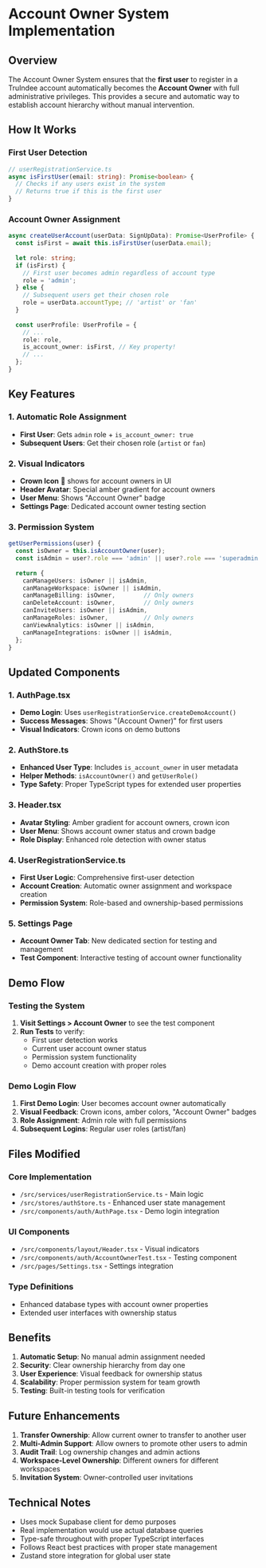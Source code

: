 # Account Owner System Implementation

## Overview

The Account Owner System ensures that the **first user** to register in a TruIndee account automatically becomes the **Account Owner** with full administrative privileges. This provides a secure and automatic way to establish account hierarchy without manual intervention.

## How It Works

### First User Detection
```typescript
// userRegistrationService.ts
async isFirstUser(email: string): Promise<boolean> {
  // Checks if any users exist in the system
  // Returns true if this is the first user
}
```

### Account Owner Assignment
```typescript
async createUserAccount(userData: SignUpData): Promise<UserProfile> {
  const isFirst = await this.isFirstUser(userData.email);
  
  let role: string;
  if (isFirst) {
    // First user becomes admin regardless of account type
    role = 'admin';
  } else {
    // Subsequent users get their chosen role
    role = userData.accountType; // 'artist' or 'fan'
  }
  
  const userProfile: UserProfile = {
    // ...
    role: role,
    is_account_owner: isFirst, // Key property!
    // ...
  };
}
```

## Key Features

### 1. Automatic Role Assignment
- **First User**: Gets `admin` role + `is_account_owner: true`
- **Subsequent Users**: Get their chosen role (`artist` or `fan`)

### 2. Visual Indicators
- **Crown Icon** 👑 shows for account owners in UI
- **Header Avatar**: Special amber gradient for account owners
- **User Menu**: Shows "Account Owner" badge
- **Settings Page**: Dedicated account owner testing section

### 3. Permission System
```typescript
getUserPermissions(user) {
  const isOwner = this.isAccountOwner(user);
  const isAdmin = user?.role === 'admin' || user?.role === 'superadmin';
  
  return {
    canManageUsers: isOwner || isAdmin,
    canManageWorkspace: isOwner || isAdmin,
    canManageBilling: isOwner,        // Only owners
    canDeleteAccount: isOwner,        // Only owners
    canInviteUsers: isOwner || isAdmin,
    canManageRoles: isOwner,          // Only owners
    canViewAnalytics: isOwner || isAdmin,
    canManageIntegrations: isOwner || isAdmin,
  };
}
```

## Updated Components

### 1. AuthPage.tsx
- **Demo Login**: Uses `userRegistrationService.createDemoAccount()`
- **Success Messages**: Shows "(Account Owner)" for first users
- **Visual Indicators**: Crown icons on demo buttons

### 2. AuthStore.ts
- **Enhanced User Type**: Includes `is_account_owner` in user metadata
- **Helper Methods**: `isAccountOwner()` and `getUserRole()`
- **Type Safety**: Proper TypeScript types for extended user properties

### 3. Header.tsx
- **Avatar Styling**: Amber gradient for account owners, crown icon
- **User Menu**: Shows account owner status and crown badge
- **Role Display**: Enhanced role detection with owner status

### 4. UserRegistrationService.ts
- **First User Logic**: Comprehensive first-user detection
- **Account Creation**: Automatic owner assignment and workspace creation
- **Permission System**: Role-based and ownership-based permissions

### 5. Settings Page
- **Account Owner Tab**: New dedicated section for testing and management
- **Test Component**: Interactive testing of account owner functionality

## Demo Flow

### Testing the System
1. **Visit Settings > Account Owner** to see the test component
2. **Run Tests** to verify:
   - First user detection works
   - Current user account owner status
   - Permission system functionality
   - Demo account creation with proper roles

### Demo Login Flow
1. **First Demo Login**: User becomes account owner automatically
2. **Visual Feedback**: Crown icons, amber colors, "Account Owner" badges
3. **Role Assignment**: Admin role with full permissions
4. **Subsequent Logins**: Regular user roles (artist/fan)

## Files Modified

### Core Implementation
- `/src/services/userRegistrationService.ts` - Main logic
- `/src/stores/authStore.ts` - Enhanced user state management
- `/src/components/auth/AuthPage.tsx` - Demo login integration

### UI Components
- `/src/components/layout/Header.tsx` - Visual indicators
- `/src/components/auth/AccountOwnerTest.tsx` - Testing component
- `/src/pages/Settings.tsx` - Settings integration

### Type Definitions
- Enhanced database types with account owner properties
- Extended user interfaces with ownership status

## Benefits

1. **Automatic Setup**: No manual admin assignment needed
2. **Security**: Clear ownership hierarchy from day one
3. **User Experience**: Visual feedback for ownership status
4. **Scalability**: Proper permission system for team growth
5. **Testing**: Built-in testing tools for verification

## Future Enhancements

1. **Transfer Ownership**: Allow current owner to transfer to another user
2. **Multi-Admin Support**: Allow owners to promote other users to admin
3. **Audit Trail**: Log ownership changes and admin actions
4. **Workspace-Level Ownership**: Different owners for different workspaces
5. **Invitation System**: Owner-controlled user invitations

## Technical Notes

- Uses mock Supabase client for demo purposes
- Real implementation would use actual database queries
- Type-safe throughout with proper TypeScript interfaces
- Follows React best practices with proper state management
- Zustand store integration for global user state

